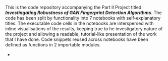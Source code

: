 This is the code repository accompanying the Part II Project titled ***Investingating Robustness of GAN Fingerprint Detection Algorithms***. The code has been split by functionality into 7 notebooks with self-explanatory titles. The executable code cells in the notebooks are interspersed with inline visualisations of the results, keeping true to he investigatory nature of the project and allowing a readable, tutorial-like presentation of the work that I have done. Code snippets reused across notebooks have been defined as functions in 2 importable modules.


-